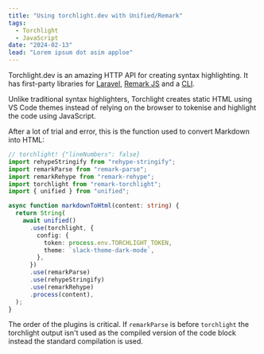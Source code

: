 ```yaml
---
title: "Using torchlight.dev with Unified/Remark"
tags:
  - Torchlight
  - JavaScript
date: "2024-02-13"
lead: "Lorem ipsum dot asim apploe"
---
```


Torchlight.dev is an amazing HTTP API for creating syntax highlighting. It has first-party libraries for [Laravel](https://torchlight.dev/docs/clients/laravel), [Remark JS](https://torchlight.dev/docs/clients/remark) and a [CLI](https://torchlight.dev/docs/clients/cli).

Unlike traditional syntax highlighters, Torchlight creates static HTML using VS Code themes instead of relying on the browser to tokenise and highlight the code using JavaScript.

After a lot of trial and error, this is the function used to convert Markdown into HTML:

```typescript
// torchlight! {"lineNumbers": false}
import rehypeStringify from "rehype-stringify";
import remarkParse from "remark-parse";
import remarkRehype from "remark-rehype";
import torchlight from "remark-torchlight";
import { unified } from "unified";

async function markdownToHtml(content: string) {
  return String(
    await unified()
      .use(torchlight, {
        config: {
          token: process.env.TORCHLIGHT_TOKEN,
          theme: `slack-theme-dark-mode`,
        },
      })
      .use(remarkParse)
      .use(rehypeStringify)
      .use(remarkRehype)
      .process(content),
  );
}
```

The order of the plugins is critical. If `remarkParse` is before `torchlight` the torchlight output isn't used as the compiled version of the code block instead the standard compilation is used.
